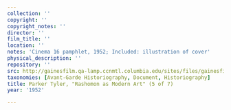 ```yaml
---
collection: ''
copyright: ''
copyright_notes: ''
director: ''
film_title: ''
location: ''
notes: 'Cinema 16 pamphlet, 1952; Included: illustration of cover'
physical_description: ''
repository: ''
src: http://gainesfilm.qa-lamp.ccnmtl.columbia.edu/sites/files/gainesfilm/images/cinema_16_rashomon_pamphlet5.jpg
taxonomies: [Avant-Garde Historiography, Document, Historiography]
title: Parker Tyler, "Rashomon as Modern Art" (5 of 7)
year: '1952'

---
```

